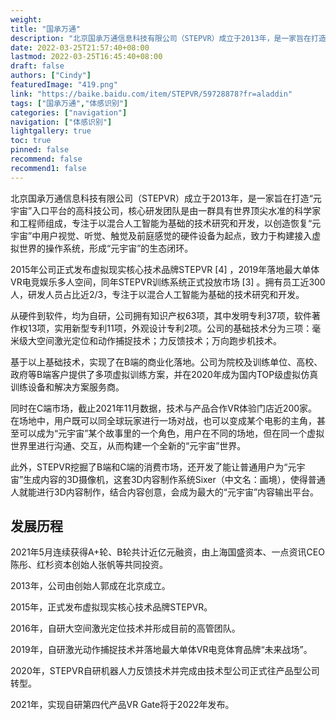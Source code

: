 ```yaml
---
weight: 
title: "国承万通"
description: "北京国承万通信息科技有限公司（STEPVR）成立于2013年，是一家旨在打造“元宇宙”入口平台的高科技公司，核心研发团队是由一群具有世界顶尖水准的科学家和工程师组成，专注于以混合人工智能为基础的技术研究和开发，以创造恢复“元宇宙”中用户视觉、听觉、触觉及前庭感觉的硬件设备为起点，致力于构建接入虚拟世界的操作系统，形成“元宇宙”的生态闭环。"
date: 2022-03-25T21:57:40+08:00
lastmod: 2022-03-25T16:45:40+08:00
draft: false
authors: ["Cindy"]
featuredImage: "419.png"
link: "https://baike.baidu.com/item/STEPVR/59728878?fr=aladdin"
tags: ["国承万通","体感识别"]
categories: ["navigation"]
navigation: ["体感识别"]
lightgallery: true
toc: true
pinned: false
recommend: false
recommend1: false
---
```

北京国承万通信息科技有限公司（STEPVR）成立于2013年，是一家旨在打造“元宇宙”入口平台的高科技公司，核心研发团队是由一群具有世界顶尖水准的科学家和工程师组成，专注于以混合人工智能为基础的技术研究和开发，以创造恢复“元宇宙”中用户视觉、听觉、触觉及前庭感觉的硬件设备为起点，致力于构建接入虚拟世界的操作系统，形成“元宇宙”的生态闭环。

2015年公司正式发布虚拟现实核心技术品牌STEPVR [4] ，2019年落地最大单体VR电竞娱乐多人空间，同年STEPVR训练系统正式投放市场 [3] 。拥有员工近300人，研发人员占比近2/3，专注于以混合人工智能为基础的技术研究和开发。

从硬件到软件，均为自研，公司拥有知识产权63项，其中发明专利37项，软件著作权13项，实用新型专利11项，外观设计专利2项。公司的基础技术分为三项：毫米级大空间激光定位和动作捕捉技术；力反馈技术；万向跑步机技术。

基于以上基础技术，实现了在B端的商业化落地。公司为院校及训练单位、高校、政府等B端客户提供了多项虚拟训练方案，并在2020年成为国内TOP级虚拟仿真训练设备和解决方案服务商。

同时在C端市场，截止2021年11月数据，技术与产品合作VR体验门店近200家。在场地中，用户既可以同全球玩家进行一场对战，也可以变成某个电影的主角，甚至可以成为“元宇宙”某个故事里的一个角色，用户在不同的场地，但在同一个虚拟世界里进行沟通、交互，从而构建一个全新的“元宇宙”世界。

此外，STEPVR挖掘了B端和C端的消费市场，还开发了能让普通用户为“元宇宙”生成内容的3D摄像机，这套3D内容制作系统Sixer（中文名：画境），使得普通人就能进行3D内容制作，结合内容创意，会成为最大的“元宇宙”内容输出平台。

## 发展历程

2021年5月连续获得A+轮、B轮共计近亿元融资，由上海国盛资本、一点资讯CEO陈彤、红杉资本创始人张帆等共同投资。

2013年，公司由创始人郭成在北京成立。

2015年，正式发布虚拟现实核心技术品牌STEPVR。

2016年，自研大空间激光定位技术并形成目前的高管团队。

2019年，自研激光动作捕捉技术并落地最大单体VR电竞体育品牌“未来战场”。

2020年，STEPVR自研机器人力反馈技术并完成由技术型公司正式往产品型公司转型。

2021年，实现自研第四代产品VR Gate将于2022年发布。